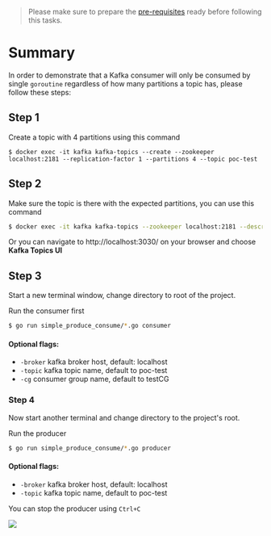 > Please make sure to prepare the [pre-requisites](../README.md) ready before following this tasks.

# Summary

In order to demonstrate that a Kafka consumer will only be consumed by single `goroutine` regardless of how many partitions a topic has, please follow these steps:

## Step 1

Create a topic with 4 partitions using this command

```shell
$ docker exec -it kafka kafka-topics --create --zookeeper localhost:2181 --replication-factor 1 --partitions 4 --topic poc-test
```

## Step 2

Make sure the topic is there with the expected partitions, you can use this command

```bash
$ docker exec -it kafka kafka-topics --zookeeper localhost:2181 --describe --topic poc-test
```

Or you can navigate to http://localhost:3030/ on your browser and choose **Kafka Topics UI**

## Step 3

Start a new terminal window, change directory to root of the project.

Run the consumer first

```bash
$ go run simple_produce_consume/*.go consumer
```

#### Optional flags:

- `-broker` kafka broker host, default: localhost
- `-topic` kafka topic name, default to poc-test
- `-cg` consumer group name, default to testCG

### Step 4

Now start another terminal and change directory to the project's root.

Run the producer

```bash
$ go run simple_produce_consume/*.go producer
```

#### Optional flags:

- `-broker` kafka broker host, default: localhost
- `-topic` kafka topic name, default to poc-test

You can stop the producer using `Ctrl+C`

![](https://media.giphy.com/media/ehKrjRCEacBBS/giphy.gif)

